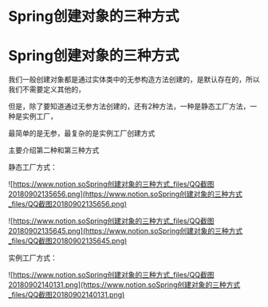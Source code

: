 # Spring创建对象的三种方式

# Spring创建对象的三种方式

我们一般创建对象都是通过实体类中的无参构造方法创建的，是默认存在的，所以我们不需要定义其他的，

但是，除了要知道通过无参方法创建的，还有2种方法，一种是静态工厂方法，一种是实例工厂，

最简单的是无参，最复杂的是实例工厂创建方式

主要介绍第二种和第三种方式

静态工厂方式：

![https://www.notion.soSpring创建对象的三种方式_files/QQ截图20180902135656.png](https://www.notion.soSpring创建对象的三种方式_files/QQ截图20180902135656.png)

![https://www.notion.soSpring创建对象的三种方式_files/QQ截图20180902135645.png](https://www.notion.soSpring创建对象的三种方式_files/QQ截图20180902135645.png)

实例工厂方式：

![https://www.notion.soSpring创建对象的三种方式_files/QQ截图20180902140131.png](https://www.notion.soSpring创建对象的三种方式_files/QQ截图20180902140131.png)